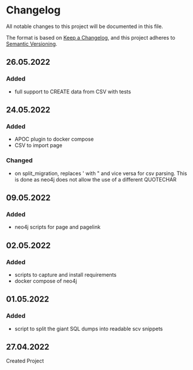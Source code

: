 # Changelog
All notable changes to this project will be documented in this file.

The format is based on [Keep a Changelog](https://keepachangelog.com/en/1.0.0/),
and this project adheres to [Semantic Versioning](https://semver.org/spec/v2.0.0.html).

## 26.05.2022
### Added
- full support to CREATE data from CSV with tests

## 24.05.2022
### Added
- APOC plugin to docker compose
- CSV to import page

### Changed
- on split_migration, replaces \' with \" and vice versa for csv parsing. This is done as neo4j does not allow the use of a different QUOTECHAR

## 09.05.2022
### Added
- neo4j scripts for page and pagelink

## 02.05.2022
### Added
- scripts to capture and install requirements
- docker compose of neo4j

## 01.05.2022
### Added
- script to split the giant SQL dumps into readable scv snippets

## 27.04.2022
Created Project

